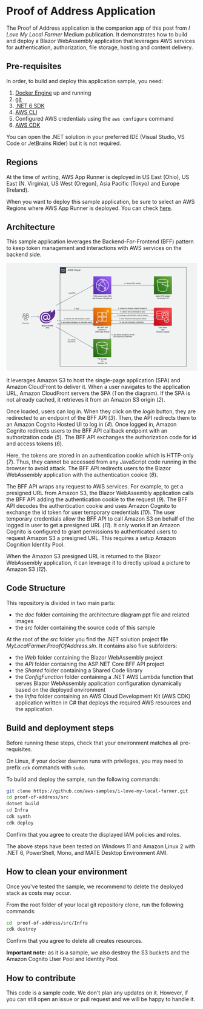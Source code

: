 # Proof of Address Application

The Proof of Address application is the companion app of this post from *I Love My Local Farmer* Medium publication. It demonstrates how to build and deploy a Blazor WebAssembly application that leverages AWS services for authentication, authorization, file storage, hosting and content delivery.

## Pre-requisites

In order, to build and deploy this application sample, you need:

1. [Docker Engine](https://docs.docker.com/engine/install/) up and running
1. [git](https://git-scm.com/doc)
1. [.NET 6 SDK](https://docs.microsoft.com/en-us/dotnet/core/install/)
1. [AWS CLI](https://docs.aws.amazon.com/cli/latest/userguide/getting-started-install.html)
1. Configured AWS credentials using the `aws configure` command
1. [AWS CDK](https://docs.aws.amazon.com/cdk/v2/guide/getting_started.html#getting_started_prerequisites)


You can open the .NET solution in your preferred IDE (Visual Studio, VS Code or JetBrains Rider) but it is not required.

## Regions

At the time of writing, AWS App Runner is deployed in US East (Ohio), US East (N. Virginia), US West (Oregon), Asia Pacific (Tokyo) and Europe (Ireland).

When you want to deploy this sample application, be sure to select an AWS Regions where AWS App Runner is deployed. You can check [here](https://docs.aws.amazon.com/general/latest/gr/apprunner.html ). 

## Architecture

This sample application leverages the Backend-For-Frontend (BFF) pattern to keep token management and interactions with AWS services on the backend side. 

![architecture diagram](./doc/architecture-diagram.png)

It leverages Amazon S3 to host the single-page application (SPA) and Amazon CloudFront to deliver it. When a user navigates to the application URL, Amazon CloudFront servers the SPA (*1* on the diagram). If the SPA is not already cached, it retrieves it from an Amazon S3 origin (*2*).

Once loaded, users can log in. When they click on the *login* button, they are redirected to an endpoint of the BFF API (*3*). Then, the API redirects them to an Amazon Cognito Hosted UI to log in (*4*). Once logged in, Amazon Cognito redirects users to the BFF API callback endpoint with an authorization code (*5*). The BFF API exchanges the authorization code for id and access tokens (*6*).

Here, the tokens are stored in an authentication cookie which is HTTP-only (*7*). Thus, they cannot be accessed from any JavaScript code running in the browser to avoid attack. The BFF API redirects users to the Blazor WebAssembly application with the authentication cookie (*8*).

The BFF API wraps any request to AWS services. For example, to get a presigned URL from Amazon S3, the Blazor WebAssembly application calls the BFF API adding the authentication cookie to the request (*9*). The BFF API decodes the authentication cookie and uses Amazon Cognito to exchange the id token for user temporary credentials (*10*). The user temporary credentials allow the BFF API to call Amazon S3 on behalf of the logged in user to get a presigned URL (*11*). It only works if an Amazon Cognito is configured to grant permissions to authenticated users to request Amazon S3 a presigned URL. This requires a setup Amazon Cognition Identity Pool.

When the Amazon S3 presigned URL is returned to the Blazor WebAssembly application, it can leverage it to directly upload a picture to Amazon S3 (*12*).

## Code Structure

This repository is divided in two main parts:

* the *doc* folder containing the architecture diagram ppt file and related images
* the *src* folder containing the source code of this sample

At the root of the *src* folder you find the .NET solution project file *MyLocalFarmer.ProofOfAddress.sln*. It contains also five subfolders:

* the *Web* folder containing the Blazor WebAssembly project
* the *API* folder containing the ASP.NET Core BFF API project
* the *Shared* folder containing a Shared Code library
* the *ConfigFunction* folder containing a .NET AWS Lambda function that serves Blazor WebAssembly application configuration dynamically based on the deployed environment  
* the *Infra* folder containing an AWS Cloud Development Kit (AWS CDK) application written in C# that deploys the required AWS resources and the application.

## Build and deployment steps

Before running these steps, check that your environment matches all pre-requisites.

On Linux, if your docker daemon runs with privileges, you may need to prefix `cdk` commands with `sudo`. 

To build and deploy the sample, run the following commands:

```bash
git clone https://github.com/aws-samples/i-love-my-local-farmer.git
cd proof-of-address/src
dotnet build
cd Infra
cdk synth
cdk deploy
```

Confirm that you agree to create the displayed IAM policies and roles.

The above steps have been tested on Windows 11 and Amazon Linux 2 with .NET 6, PowerShell, Mono, and MATE Desktop Environment AMI.

## How to clean your environment

Once you've tested the sample, we recommend to delete the deployed stack as costs may occur.

From the root folder of your local git repository clone, run the following commands:

```bash
cd  proof-of-address/src/Infra
cdk destroy
```

Confirm that you agree to delete all creates resources. 

**Important note:** as it is a sample, we also destroy the S3 buckets and the Amazon Cognito User Pool and Identity Pool. 


## How to contribute

This code is a sample code. We don't plan any updates on it. However, if you can still open an issue or pull request and we will be happy to handle it.